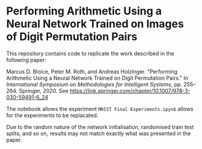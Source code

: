 # Performing Arithmetic Using a Neural Network Trained on Images of Digit Permutation Pairs

This repository contains code to replicate the work described in the following paper: 

Marcus D. Bloice, Peter M. Roth, and Andreas Holzinger. "Performing Arithmetic Using a Neural Network Trained on Digit Permutation Pairs." In _International Symposium on Methodologies for Intelligent Systems_, pp. 255–264. Springer, 2020. See <https://link.springer.com/chapter/10.1007/978-3-030-59491-6_24>

The notebook allows the experiment `MNIST Final Experiments.ipynb` allows for the experiments to be replacated. 

Due to the random nature of the network initialisation, randomised train test splits, and so on, results may not match exactly what was presented in the paper.
